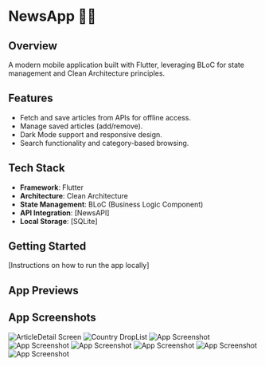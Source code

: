 # NewsApp 📱📰  

## Overview

A modern mobile application built with Flutter, leveraging BLoC for state management and Clean Architecture principles.

## Features

- Fetch and save articles from APIs for offline access.
- Manage saved articles (add/remove).
- Dark Mode support and responsive design.
- Search functionality and category-based browsing.

## Tech Stack

- **Framework**: Flutter
- **Architecture**: Clean Architecture
- **State Management**: BLoC (Business Logic Component)
- **API Integration**: [NewsAPI]
- **Local Storage**: [SQLite]

## Getting Started

[Instructions on how to run the app locally]

## App Previews

## App Screenshots

![ArticleDetail Screen](assets/app_preview/ArticleDetailScreen.png)
![Country DropList](assets/app_preview/CountryDropList.png)
![App Screenshot](assets/app_preview/HomeScreen.png)
![App Screenshot](assets/app_preview/SavedArticleScreen.png)
![App Screenshot](https://via.placeholder.com/150)
![App Screenshot](https://via.placeholder.com/150)
![App Screenshot](https://via.placeholder.com/150)
![App Screenshot](https://via.placeholder.com/150)